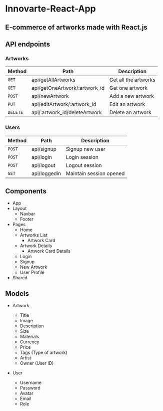 # **Innovarte-React-App**

## E-commerce of artworks made with React.js

## API endpoints

### Artworks

| Method | Path   | Description |
| ------ | ------ | ----------- |
| `GET` | api/getAllArtworks | Get all the artworks |
| `GET` | api/getOneArtwork/:artwork_id | Get one artwork |
| `POST` | api/newArtwork | Add a new artwork |
| `PUT` | api/editArtwork/:artwork_id | Edit an artwork |
| `DELETE` | api/:artwork_id/deleteArtwork | Delete an artwork |

### Users

| Method | Path   | Description |
| ------ | ------ | ----------- |
| `POST` | api/signup | Signup new user |
| `POST` | api/login | Login session |
| `POST` | api/logout | Logout session |
| `GET` | api/loggedin | Maintain session opened |

## Components

- App
- Layout
  - Navbar
  - Footer
- Pages
  - Home
  - Artworks List
    - Artwork Card
  - Artwork Details
    - Artwork Card Details
  - Login
  - Signup
  - New Artwork
  - User Profile
- Shared 

## Models

- Artwork
  - Title
  - Image
  - Description
  - Size
  - Materials
  - Currency
  - Price
  - Tags (Type of artwork)
  - Artist
  - Owner (User ID)

- User
  - Username
  - Password
  - Avatar
  - Email
  - Role

